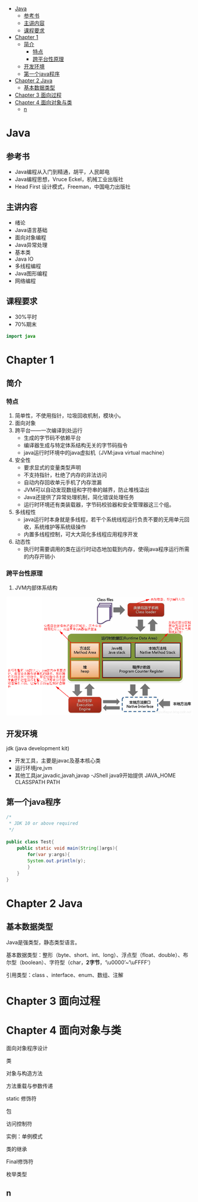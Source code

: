 
- [Java](#java)
  - [参考书](#参考书)
  - [主讲内容](#主讲内容)
  - [课程要求](#课程要求)
- [Chapter 1](#chapter-1)
  - [简介](#简介)
    - [特点](#特点)
    - [跨平台性原理](#跨平台性原理)
  - [开发环境](#开发环境)
  - [第一个java程序](#第一个java程序)
- [Chapter 2 Java](#chapter-2-java)
  - [基本数据类型](#基本数据类型)
- [Chapter 3 面向过程](#chapter-3-面向过程)
- [Chapter 4 面向对象与类](#chapter-4-面向对象与类)
  - [n](#n)


# Java

## 参考书
- Java编程从入门到精通，胡平，人民邮电
- Java编程思想，Vruce Eckel，机械工业出版社
- Head First 设计模式，Freeman，中国电力出版社

## 主讲内容
- 绪论
- Java语言基础
- 面向对象编程
- Java异常处理
- 基本类
- Java IO
- 多线程编程
- Java图形编程
- 网络编程

## 课程要求
- 30%平时
- 70%期末

```java
import java
```



# Chapter 1
## 简介
### 特点
1. 简单性，不使用指针，垃圾回收机制，模块小。
2. 面向对象
3. 跨平台——一次编译到处运行
   - 生成的字节码不依赖平台
   - 编译器生成与特定体系结构无关的字节码指令
   - java运行时环境中的java虚拟机（JVM:java virtual machine）
4. 安全性
   - 要求显式的变量类型声明
   - 不支持指针，杜绝了内存的非法访问
   - 自动内存回收单元手机了内存泄漏
   - JVM可以自动发现数组和字符串的越界，防止堆栈溢出
   - Java还提供了异常处理机制，简化错误处理任务
   - 运行时环境还有类装载器，字节码校验器和安全管理器这三个组。
5. 多线程性
   - java运行时本身就是多线程，若干个系统线程运行负责不要的无用单元回收，系统维护等系统级操作
   - 内置多线程控制，可大大简化多线程应用程序开发
6. 动态性
   - 执行时需要调用的类在运行时动态地加载到内存，使得java程序运行所需的内存开销小

### 跨平台性原理
1. JVM内部体系结构

![JVM体系结构](pic/2022-11-05-18-50-18.png)

## 开发环境
jdk (java development kit)
- 开发工具，主要是javac及基本核心类
- 运行环境jre,jvm
- 其他工具jar,javadic,javah,javap
-JShell java9开始提供
JAVA_HOME
CLASSPATH
PATH



## 第一个java程序
```java
/*
 * JDK 10 or above required
 */

public class Test{
    public static void main(String[]args){
        for(var y:args){
        System.out.println(y);
        }
    }
}
```


# Chapter 2 Java

## 基本数据类型
Java是强类型，静态类型语言。

基本数据类型：整形（byte、short、int、long）、浮点型（float、double）、布尔型（boolean）、字符型（char，**2字节**，‘\u0000’~‘\uFFFF’）

引用类型：class 、interface、enum、数组、注解

# Chapter 3 面向过程

# Chapter 4 面向对象与类

面向对象程序设计

类

对象与构造方法

方法重载与参数传递

static 修饰符

包

访问控制符

实例：单例模式

类的继承

Final修饰符

枚举类型

## n